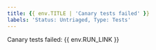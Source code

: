 ```yaml
---
title: {{ env.TITLE | 'Canary tests failed' }}
labels: 'Status: Untriaged, Type: Tests'
---
```

Canary tests failed: {{ env.RUN_LINK }}
